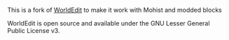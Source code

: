 This is a fork of [WorldEdit](https://github.com/EngineHub/WorldEdit) to make it work with Mohist and modded blocks

WorldEdit is open source and available under the GNU Lesser General Public
License v3.
